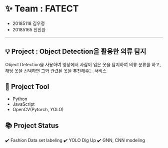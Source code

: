 # :sparkles: Team : FATECT
* 20185118 김우정<br>
* 20185165 전진완
----
## :bulb: Project : Object Detection을 활용한 의류 탐지
Object Detection을 사용하여 영상에서 사람이 입은 옷을 탐지하여 의류 분류를 하고, 해당 옷을 선택하면 그와 관련된 옷을 추천해주는 서비스
## :hammer: Project Tool
* Python
* JavaScript
* OpenCV(Pytorch, YOLO)
## :books: Project Status
:heavy_check_mark: Fashion Data set labeling 
:heavy_check_mark: YOLO Dig Up
:heavy_check_mark: GNN, CNN modeling
